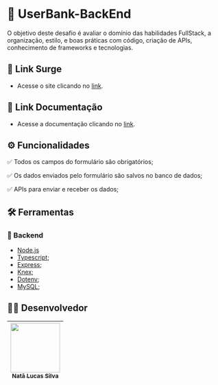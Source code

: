 # :scroll: UserBank-BackEnd


O objetivo deste desafio é avaliar o domínio das habilidades FullStack, a organização, estilo, e boas práticas com código, criação de APIs, conhecimento de frameworks e tecnologias.



## :link: Link Surge 
- Acesse o site clicando no [link]().

## :link: Link Documentação
- Acesse a documentação clicando no [link](https://documenter.getpostman.com/view/20351905/VUxPvTDD).


## ⚙️ Funcionalidades
✅ Todos os campos do formulário são obrigatórios;

✅ Os dados enviados pelo formulário são salvos no banco de dados;

✅ APIs para enviar e receber os dados;


## :hammer_and_wrench: Ferramentas 

### 🤵 Backend
- [Node.js](https://nodejs.dev/)
- [Typescript](https://www.typescriptlang.org/docs/);
- [Express](http://expressjs.com/);
- [Knex](http://knexjs.org/guide/);
- [Dotenv](https://www.npmjs.com/package/dotenv);
- [MySQL](https://dev.mysql.com/doc/);



## 👨‍💻 Desenvolvedor
[<img src="https://avatars.githubusercontent.com/u/50851374?v=4" width=115><br><sub>Natã Lucas Silva</sub>](https://www.linkedin.com/in/nata-silva/) |
| :---: |

